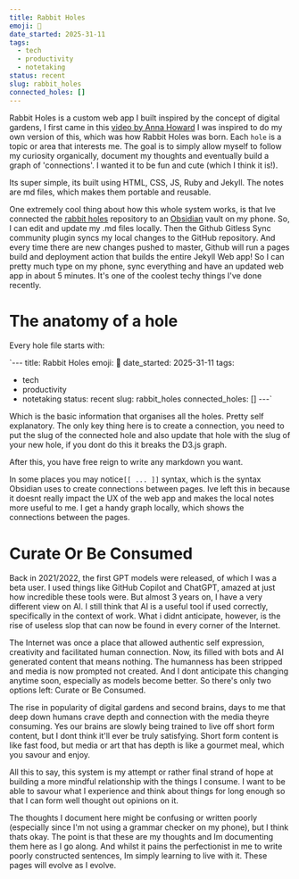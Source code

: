 ```yaml
---
title: Rabbit Holes
emoji: 🐇
date_started: 2025-31-11
tags:
  - tech
  - productivity
  - notetaking
status: recent
slug: rabbit_holes
connected_holes: []
---
```

Rabbit Holes is a custom web app I built inspired by the concept of digital gardens, I first came in this [video by Anna Howard](https://youtu.be/0tY7Z53QJo8?si=3EhIRarRR4dMl8ZJ) 
I was inspired to do my own version of this, which was how Rabbit Holes was born. Each `hole` is a topic or area that interests me. The goal is to simply allow myself to follow my curiosity organically, document my thoughts and eventually build a graph of 'connections'. I wanted it to be fun and cute (which I think it is!).

Its super simple, its built using HTML, CSS, JS, Ruby and Jekyll. The notes are md files, which makes them portable and reusable.

One extremely cool thing about how this whole system works, is that Ive connected the [rabbit holes](https://github.com/A-S620/rabbit-holes) repository to an [Obsidian](https://obsidian.md/) vault on my phone. So, I can edit and update my .md files locally. Then the Github Gitless Sync community plugin syncs my local changes to the GitHub repository. And every time there are new changes pushed to master, Github will run a pages build and deployment action that builds the entire Jekyll Web app! So I can pretty much type on my phone, sync everything and have an updated web app in about 5 minutes. It's one of the coolest techy things I've done recently. 

# The anatomy of a hole
Every hole file starts with:

`---
title: Rabbit Holes
emoji: 🐇
date_started: 2025-31-11
tags:
  - tech
  - productivity
  - notetaking
status: recent
slug: rabbit_holes
connected_holes:  []
---`


Which is the basic information that organises all the holes. Pretty self explanatory. The only key thing here is to create a connection, you need to put the slug of the connected hole and also update that hole with the slug of your new hole, if you dont do this it breaks the D3.js graph.

After this, you have free reign to write any markdown you want.

In some places you may notice`[[ ... ]]` syntax, which is the syntax Obsidian uses to create connections between pages. Ive left this in because it doesnt really impact the UX of the web app and makes the local notes more useful to me.  I get a handy graph locally, which shows the connections between the pages.

# Curate Or Be Consumed
Back in 2021/2022, the first GPT models were released, of which I was a beta user. I used things like GitHub Copilot and ChatGPT, amazed at just how incredible these tools were. But almost 3 years on, I have a very different view on AI. I still think that AI is a useful tool if used correctly, specifically in the context of work. What i didnt anticipate, however, is the rise of useless slop that can now be found in every corner of the Internet. 

The Internet was once a place that allowed authentic self expression, creativity and facilitated human connection. Now, its filled with bots and AI generated content that means nothing. The humanness has been stripped and media is now prompted not created. And I dont anticipate this changing anytime soon, especially as models become better. So there's only two options left: Curate or Be Consumed.

The rise in popularity of digital gardens and second brains, days to me that deep down humans crave depth and connection with the media theyre consuming. Yes our brains are slowly being trained to live off short form content, but I dont think it'll ever be truly satisfying. Short form content is like fast food, but media or art that has depth is like a gourmet meal, which you savour and enjoy.

All this to say, this system is my attempt or rather final strand of hope at building a more mindful relationship with the things I consume. I want to be able to savour what I experience and think about things for long enough so that I can form well thought out opinions on it.

The thoughts I document here might be confusing or written poorly (especially since I'm not using a grammar checker on my phone), but I think thats okay. The point is that these are my thoughts and Im documenting them here as I go along. And whilst it pains the perfectionist in me to write poorly constructed sentences, Im simply learning to live with it. These pages will evolve as I evolve.
